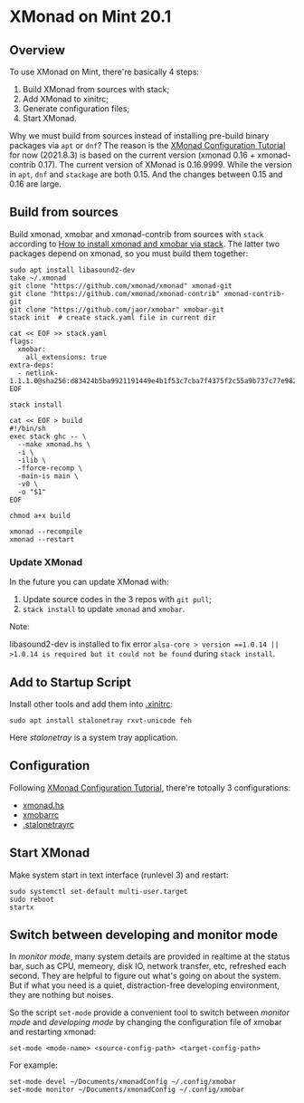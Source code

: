 # XMonad on Mint 20.1

## Overview

To use XMonad on Mint, there're basically 4 steps:

1. Build XMonad from sources with stack;
1. Add XMonad to xinitrc;
1. Generate configuration files;
1. Start XMonad.

Why we must build from sources instead of installing pre-build binary
packages via `apt` or `dnf`?
The reason is the [XMonad Configuration Tutorial][tutorial]
for now (2021.8.3) is based on the current version (xmonad 0.16 + xmonad-contrib 0.17).
The current version of XMonad is 0.16.9999.
While the version in `apt`, `dnf` and `stackage` are both 0.15.
And the changes between 0.15 and 0.16 are large.

## Build from sources

Build xmonad, xmobar and xmonad-contrib from sources with `stack`
according to [How to install xmonad and xmobar via stack][instack].
The latter two packages depend on xmonad, so you must build them together:

    sudo apt install libasound2-dev
    take ~/.xmonad
    git clone "https://github.com/xmonad/xmonad" xmonad-git
    git clone "https://github.com/xmonad/xmonad-contrib" xmonad-contrib-git
    git clone "https://github.com/jaor/xmobar" xmobar-git
    stack init  # create stack.yaml file in current dir

    cat << EOF >> stack.yaml
    flags:
      xmobar:
        all_extensions: true
    extra-deps:
      - netlink-1.1.1.0@sha256:d83424b5ba9921191449e4b1f53c7cba7f4375f2c55a9b737c77e982e1f40d00,3689
    EOF

    stack install

    cat << EOF > build
    #!/bin/sh
    exec stack ghc -- \
      --make xmonad.hs \
      -i \
      -ilib \
      -fforce-recomp \
      -main-is main \
      -v0 \
      -o "$1"
    EOF

    chmod a+x build

    xmonad --recompile
    xmonad --restart

### Update XMonad

In the future you can update XMonad with:

1. Update source codes in the 3 repos with `git pull`;
1. `stack install` to update `xmonad` and `xmobar`.

Note:

libasound2-dev is installed to fix error `alsa-core > version ==1.0.14 || >1.0.14 is required but it could not be found`
during `stack install`.

## Add to Startup Script

Install other tools and add them into [.xinitrc](./.xinitrc):
```
sudo apt install stalonetray rxvt-unicode feh
```

Here *stalonetray* is a system tray application.

## Configuration

Following [XMonad Configuration Tutorial][tutorial],
there're totoally 3 configurations:

* [xmonad.hs](./xmonad.hs)
* [xmobarrc](./xmobarrc)
* [.stalonetrayrc](./.stalonetrayrc)

## Start XMonad

Make system start in text interface (runlevel 3) and restart:

    sudo systemctl set-default multi-user.target
    sudo reboot
    startx

## Switch between developing and monitor mode

In *monitor mode*, many system details are provided in realtime
at the status bar, such as CPU, memeory, disk IO, network transfer, etc,
refreshed each second.
They are helpful to figure out what's going on about the system.
But if what you need is a quiet, distraction-free developing environment,
they are nothing but noises.

So the script `set-mode` provide a convenient tool to switch between
*monitor mode* and *developing mode* by changing the configuration file
of xmobar and restarting xmonad:
```
set-mode <mode-name> <source-config-path> <target-config-path>
```

For example:
```
set-mode devel ~/Documents/xmonadConfig ~/.config/xmobar
set-mode monitor ~/Documents/xmonadConfig ~/.config/xmobar
```



[xmonad-git]: https://github.com/xmonad/xmonad

[xmonad-contrib]: https://github.com/xmonad/xmonad-contrib

[tutorial]: https://github.com/xmonad/xmonad/blob/master/TUTORIAL.md

[instack]: https://brianbuccola.com/how-to-install-xmonad-and-xmobar-via-stack/

